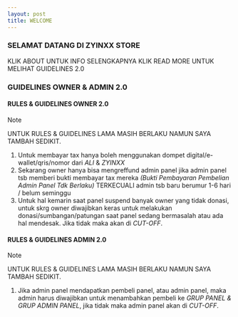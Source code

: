 ```yaml
---
layout: post
title: WELCOME
---
```

### SELAMAT DATANG DI ZYINXX STORE
KLIK ABOUT UNTUK INFO SELENGKAPNYA
KLIK READ MORE UNTUK MELIHAT GUIDELINES 2.0

### GUIDELINES OWNER & ADMIN 2.0

#### RULES & GUIDELINES OWNER 2.0

> [!NOTE]
> UNTUK RULES & GUIDELINES LAMA MASIH BERLAKU NAMUN SAYA TAMBAH SEDIKIT. 

1. Untuk membayar tax hanya boleh menggunakan dompet digital/e-wallet/qris/nomor dari *ALI* & *ZYINXX*
2. Sekarang owner hanya bisa mengreffund admin panel jika admin panel tsb memberi bukti membayar tax mereka *(Bukti Pembayaran Pembelian Admin Panel Tdk Berlaku)* TERKECUALI admin tsb baru berumur 1-6 hari / belum seminggu
3. Untuk hal kemarin saat panel suspend banyak owner yang tidak donasi, untuk skrg owner diwajibkan keras untuk melakukan donasi/sumbangan/patungan saat panel sedang bermasalah atau ada hal mendesak. Jika tidak maka akan di *CUT-OFF*.


#### RULES & GUIDELINES ADMIN 2.0

> [!NOTE]
> UNTUK RULES & GUIDELINES LAMA MASIH BERLAKU NAMUN SAYA TAMBAH SEDIKIT. 

1. Jika admin panel mendapatkan pembeli panel, atau admin panel, maka admin harus diwajibkan untuk menambahkan pembeli ke *GRUP PANEL & GRUP ADMIN PANEL*, jika tidak maka admin panel akan di *CUT-OFF*.


